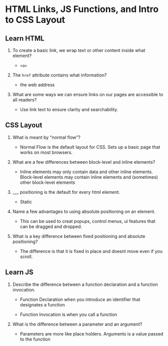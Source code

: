 # HTML Links, JS Functions, and Intro to CSS Layout

## Learn HTML

1. To create a basic link, we wrap text or other content inside what element?

    + `<a>`

1. The `href` attribute contains what information?

    + the web address

1. What are some ways we can ensure links on our pages are accessible to all readers?

    + Use link text to ensure clarity and searchability.

## CSS Layout

1. What is meant by “normal flow”?

    + Normal Flow is the default layout for CSS. Sets up a basic page that works on most browsers.

1. What are a few differences between block-level and inline elements?

    + Inline elements may only contain data and other inline elements. Block-level elements may contain inline elements and (sometimes) other block-level elements

1. ___ positioning is the default for every html element.
    + Static

1. Name a few advantages to using absolute positioning on an element.

    +  This can be used to creat popups, control menus, ui features that can be dragged and dropped.

1. What is a key difference between fixed positioning and absolute positioning? 

    + The difference is that it is fixed in place and doesnt move even if you scroll.

## Learn JS

1. Describe the difference between a function declaration and a function invocation.

    + Function Declaration when you introduce an identifier that designates a function

    + Function Invocation is when you call a function

1. What is the difference between a parameter and an argument?

    + Parameters are more like place holders. Arguments is a value passed to the function 